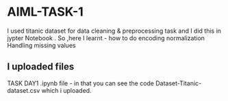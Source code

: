 # AIML-TASK-1
I used titanic dataset for data cleaning & preprocessing task and I did this in jypter Notebook .
So ,here I learnt  - how to do encoding 
                     normalization 
                     Handling missing values 
## I uploaded files
TASK DAY1 .ipynb file - in that you can see the code 
Dataset-Titanic-dataset.csv which i uploaded.
